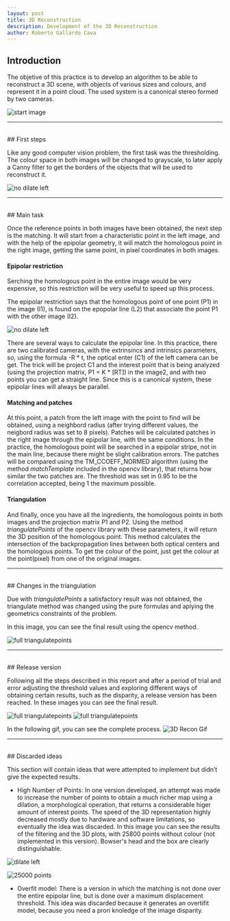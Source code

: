 ```yaml
---
layout: post
title: 3D Reconstruction
description: Development of the 3D Reconstruction
author: Roberto Gallardo Cava
---
```


## Introduction

The objetive of this practice is to develop an algorithm to be able to reconstruct a 3D scene, with objects of various sizes and colours, and represent it in a point cloud.
The used system is a canonical stereo formed by two cameras.


![start image]({{site.baseurl}}/images/3d_reconstruction.png)

******************************************************************************************************************************************************************************************************************
<br>
## First steps

Like any good computer vision problem, the first task was the thresholding. The colour space in both images will be changed to grayscale, to later apply a Canny filter to get the borders
of the objects that will be used to reconstruct it.

![no dilate left]({{site.baseurl}}/images/left_no_dilate.jpeg)

******************************************************************************************************************************************************************************************************************
<br>
## Main task


Once the reference points in both images have been obtained, the next step is the matching. It will start from a characteristic point in the left image, and with the help of the 
epipolar geometry, it will match the homologous point in the right image, getting the same point, in pixel coordinates in both images.

#### Epipolar restriction

Serching the homologous point in the entire image would be very expensive, so this restriction will be very useful to speed up this process.

The epipolar restriction says that the homologous point of one point (P1) in the image (I1), is found on the epopolar line (L2) that associate the point P1 with the other image (I2).

![no dilate left]({{site.baseurl}}/images/epipolar_geometry.png)

There are several ways to calculate the epipolar line. In this practice, there are two calibrated cameras, with the extrinsincs and intrinsics parameters, so, using the formula -R \* t, 
the optical enter (C1) of the left camera can be get. The trick will be project C1 and the interest point that is being analyzed (using the projection matrix, P1 = K \* [RT]) in the image2,
and with two points you can get a straight line. Since this is a canonical system, these epipolar lines will always be parallel.

#### Matching and patches

At this point, a patch from the left image with the point to find will be obtained, using a neighbord radius (after trying different values, the neigbord radius was set to 8 pixels). Patches will be calculated
patches in the right image through the epipolar line, with the same conditions.  In the practice, the homologous point will be searched in a epipolar stripe, not in the main line, because
 there might be slight calibration errors. The patches will be compared using the TM_CCOEFF_NORMED algorithm (using the method *matchTemplate* included in the opencv library),
that returns how similar the two patches are. The threshold was set in 0.95 to be the correlation accepted, being 1 the maximum possible.

#### Triangulation

And finally, once you have all the ingredients, the homologous points in both images and the projection matrix P1 and P2. Using the method *triangulatePoints*
of the opencv library  with these parameters, it will return the 3D position of the homologous point. This method calculates the intersection of the backpropagation lines between both optical
centers and the homologous points. To get the colour of the point, just get the colour at the point(pixel) from one of the original images.


******************************************************************************************************************************************************************************************************************
<br>
## Changes in the triangulation

Due with *triangulatePoints* a satisfactory result was not obtained, the triangulate method was changed using the pure formulas and aplying the geometrics constraints of the problem.

In this image, you can see the final result using the opencv method.

![full triangulatepoints]({{site.baseurl}}/images/full_triangulatepoints.png)


******************************************************************************************************************************************************************************************************************
<br>
## Release version

Following all the steps described in this report and after a period of trial and error adjusting the threshold values ​​and exploring different ways of obtaining certain results, such as the disparity,
a release version has been reached. In these images you can see the final result.

![full triangulatepoints]({{site.baseurl}}/images/final.jpg)
![full triangulatepoints]({{site.baseurl}}/images/planos.jpg)


In the following gif, you can see the complete process.
![3D Recon Gif]({{site.baseurl}}/images/3d_recon.gif)

******************************************************************************************************************************************************************************************************************
<br>
## Discarded ideas

This section will contain ideas that were attempted to implement but didn’t give the expected results.

* High Number of Points: In one version developed, an attempt was made to increase the number of points to obtain a much richer map using a dilation, a morphological operation, that returns
a considerable higer amount of interest points. The speed of the 3D representation highly decreased mostly due to hardware and software limitations, so eventually the idea was discarded. In this image
 you can see the results of the filtering and the 3D plots, with 25800 points without colour (not implemented in this version). Bowser's head and the box are clearly distinguishable.

![dilate left]({{site.baseurl}}/images/left_dilate.jpeg)

![25000 points]({{site.baseurl}}/images/25000_points.jpeg)

* Overfit model: There is a version in which the matching is not done over the entire epipolar line, but is done over a maximum displacement threshold. This idea was discarded because it generates
an overtifit model, because you need a prori knoledge of the image disparity.

